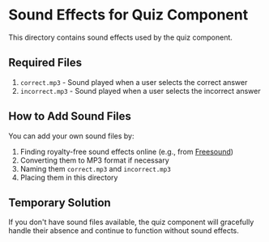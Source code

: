 # Sound Effects for Quiz Component

This directory contains sound effects used by the quiz component.

## Required Files

1. `correct.mp3` - Sound played when a user selects the correct answer
2. `incorrect.mp3` - Sound played when a user selects the incorrect answer

## How to Add Sound Files

You can add your own sound files by:

1. Finding royalty-free sound effects online (e.g., from [Freesound](https://freesound.org/))
2. Converting them to MP3 format if necessary
3. Naming them `correct.mp3` and `incorrect.mp3`
4. Placing them in this directory

## Temporary Solution

If you don't have sound files available, the quiz component will gracefully handle their absence and continue to function without sound effects.
